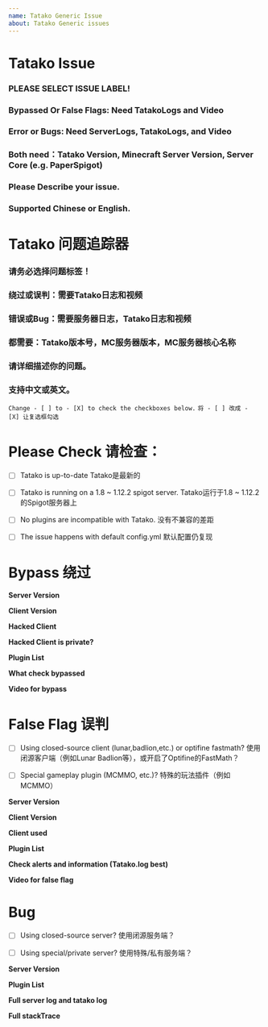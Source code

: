 ```yaml
---
name: Tatako Generic Issue
about: Tatako Generic issues
---
```


# Tatako Issue
### PLEASE SELECT ISSUE LABEL!
### Bypassed Or False Flags: Need TatakoLogs and Video
### Error or Bugs: Need ServerLogs, TatakoLogs, and Video
### Both need：Tatako Version, Minecraft Server Version, Server Core (e.g. PaperSpigot)
### Please Describe your issue.
### Supported Chinese or English.
# Tatako 问题追踪器
### 请务必选择问题标签！
### 绕过或误判：需要Tatako日志和视频
### 错误或Bug：需要服务器日志，Tatako日志和视频
### 都需要：Tatako版本号，MC服务器版本，MC服务器核心名称
### 请详细描述你的问题。
### 支持中文或英文。

`Change - [ ] to - [X] to check the checkboxes below.`
`将 - [ ] 改成 - [X] 让复选框勾选`

# Please Check 请检查：
- [ ] Tatako is up-to-date Tatako是最新的
- [ ] Tatako is running on a 1.8 ~ 1.12.2 spigot server. Tatako运行于1.8 ~ 1.12.2的Spigot服务器上
- [ ] No plugins are incompatible with Tatako. 没有不兼容的差距
- [ ] The issue happens with default config.yml 默认配置仍复现



# Bypass 绕过
**Server Version**


**Client Version**


**Hacked Client**


**Hacked Client is private?**


**Plugin List**


**What check bypassed**


**Video for bypass**




# False Flag 误判
- [ ] Using closed-source client (lunar,badlion,etc.) or optifine fastmath? 使用闭源客户端（例如Lunar Badlion等），或开启了Optifine的FastMath？
- [ ] Special gameplay plugin (MCMMO, etc.)? 特殊的玩法插件（例如 MCMMO）


**Server Version**


**Client Version**


**Client used**


**Plugin List**


**Check alerts and information (Tatako.log best)**


**Video for false flag**



# Bug
- [ ] Using closed-source server? 使用闭源服务端？
- [ ] Using special/private server? 使用特殊/私有服务端？


**Server Version**


**Plugin List**


**Full server log and tatako log**


**Full stackTrace**


